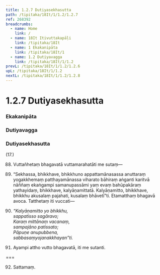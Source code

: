 ```yaml
---
title: 1.2.7 Dutiyasekhasutta
path: /tipitaka/18It/1/1.2/1.2.7
ref: 268392
breadcrumbs:
  - name: Home
    link: /
  - name: 18It Itivuttakapāḷi
    link: /tipitaka/18It
  - name: 1 Ekakanipāta
    link: /tipitaka/18It/1
  - name: 1.2 Dutiyavagga
    link: /tipitaka/18It/1/1.2
prevL: /tipitaka/18It/1/1.2/1.2.6
upL: /tipitaka/18It/1/1.2
nextL: /tipitaka/18It/1/1.2/1.2.8
---
```


# 1.2.7 Dutiyasekhasutta

### Ekakanipāta

### Dutiyavagga

### Dutiyasekhasutta

(17.)

88. Vuttañhetaṃ bhagavatā vuttamarahatāti me sutaṃ—

89. “Sekhassa, bhikkhave, bhikkhuno appattamānasassa anuttaraṃ yogakkhemaṃ patthayamānassa viharato bāhiraṃ aṅganti karitvā nāññaṃ ekaṅgampi samanupassāmi yaṃ evaṃ bahūpakāraṃ yathayidaṃ, bhikkhave, kalyāṇamittatā. Kalyāṇamitto, bhikkhave, bhikkhu akusalaṃ pajahati, kusalaṃ bhāvetī”ti. Etamatthaṃ bhagavā avoca. Tatthetaṃ iti vuccati—

90. _“Kalyāṇamitto yo bhikkhu,_  
_sappatisso sagāravo;_  
_Karaṃ mittānaṃ vacanaṃ,_  
_sampajāno patissato;_  
_Pāpuṇe anupubbena,_  
_sabbasaṃyojanakkhayan”ti._  


91. Ayampi attho vutto bhagavatā, iti me sutanti.

===

92. Sattamaṃ.




